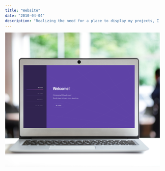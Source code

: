 ```yaml
---
title: "Website"
date: "2010-04-04"
description: "Realizing the need for a place to display my projects, I constructed the website project. Built with a Gatsby-React framework, the front-end allowed for modularization of page architecture. Using the same template with different informational input resulted in less page-bloat in the code, and far less work on the designer’s part. A combination of react-plugins mixed with HTML and CSS resulted in the design of the website, along with the animative functionality displayed. Currently still a work in progress, as more features (including a direct message function) are planned for the future."
---
```


![InnovestSystems](../images/website.png)
